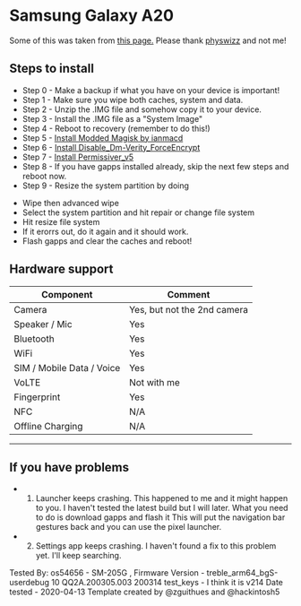 # Samsung Galaxy A20

Some of this was taken from [this page.](https://forum.xda-developers.com/galaxy-a20/how-to/gsi-galaxy-a20-t3964546) Please thank [physwizz](https://forum.xda-developers.com/member.php?u=5440376) and not me!
## Steps to install
* Step 0 - Make a backup if what you have on your device is important!
* Step 1 - Make sure you wipe both caches, system and data.
* Step 2 - Unzip the .IMG file and somehow copy it to your device.
* Step 3 - Install the .IMG file as a "System Image"
* Step 4 - Reboot to recovery (remember to do this!)
* Step 5 - [Install Modded Magisk by ianmacd](https://forum.xda-developers.com/attachment.php?attachmentid=4850993&d=1571653427)
* Step 6 - [Install Disable_Dm-Verity_ForceEncrypt](https://forum.xda-developers.com/attachment.php?attachmentid=4850995&d=1571653427)
* Step 7 - [Install Permissiver_v5](https://forum.xda-developers.com/attachment.php?attachmentid=4850997&d=1571653427)
* Step 8 - If you have gapps installed already, skip the next few steps and reboot now.
* Step 9 - Resize the system partition by doing
- Wipe then advanced wipe
- Select the system partition and hit repair or change file system
- Hit resize file system
- If it erorrs out, do it again and it should work.
- Flash gapps and clear the caches and reboot!


## Hardware support

| Component                 |      Comment                                              |
|---------------------------|-----------------------------------------------------------|
| Camera                    | Yes, but not the 2nd camera                               |
| Speaker / Mic             | Yes                                                       |
| Bluetooth                 | Yes                                                       | 
| WiFi                      | Yes                                                       |
| SIM / Mobile Data / Voice | Yes                                                       |
| VoLTE                     | Not with me                                               |
| Fingerprint               | Yes                                                       |
| NFC                       | N/A                                                       |
| Offline Charging          | N/A                                                       |
---
## If you have problems
* 1. Launcher keeps crashing.
This happened to me and it might happen to you. I haven't tested the latest build but I will later. What you need to do is download gapps and flash it This will put the navigation bar gestures back and you can use the pixel launcher.
* 2. Settings app keeps crashing.
I haven't found a fix to this problem yet. I'll keep searching.


Tested By: os54656 - SM-205G , Firmware Version - treble_arm64_bgS-userdebug 10 QQ2A.200305.003 200314 test_keys - I think it is v214 Date tested - 2020-04-13 Template created by @zguithues and @hackintosh5